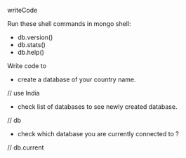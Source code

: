 writeCode

Run these shell commands in mongo shell:

- db.version()
- db.stats()
- db.help()

Write code to

- create a database of your country name.

// use India

- check list of databases to see newly created database.

// db

- check which database you are currently connected to ?

// db.current
